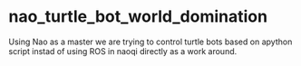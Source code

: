 # nao_turtle_bot_world_domination
Using Nao as a master we are trying to control turtle bots based on  apython script instad of using ROS in naoqi directly as a work around.
